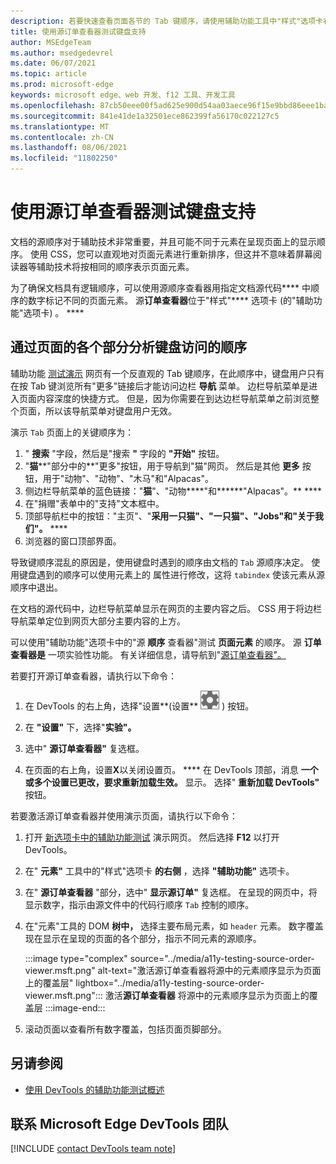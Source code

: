 ```yaml
---
description: 若要快速查看页面各节的 Tab 键顺序，请使用辅助功能工具中"样式"选项卡右边的"源顺序查看器"。
title: 使用源订单查看器测试键盘支持
author: MSEdgeTeam
ms.author: msedgedevrel
ms.date: 06/07/2021
ms.topic: article
ms.prod: microsoft-edge
keywords: microsoft edge、web 开发、f12 工具、开发工具
ms.openlocfilehash: 87cb50eee00f5ad625e900d54aa03aece96f15e9bbd86eee1bad28b485f49374
ms.sourcegitcommit: 841e41de1a32501ece862399fa56170c022127c5
ms.translationtype: MT
ms.contentlocale: zh-CN
ms.lasthandoff: 08/06/2021
ms.locfileid: "11802250"
---
```

# <a name="test-keyboard-support-using-the-source-order-viewer"></a>使用源订单查看器测试键盘支持

文档的源顺序对于辅助技术非常重要，并且可能不同于元素在呈现页面上的显示顺序。  使用 CSS，您可以直观地对页面元素进行重新排序，但这并不意味着屏幕阅读器等辅助技术将按相同的顺序表示页面元素。  

为了确保文档具有逻辑顺序，可以使用源顺序查看器用指定文档源代码**** 中顺序的数字标记不同的页面元素。  源**订单查看器**位于"样式"**** 选项卡 (的"辅助功能"选项卡) 。 ****


## <a name="analyzing-the-order-of-keyboard-access-through-sections-of-the-page"></a>通过页面的各个部分分析键盘访问的顺序

辅助功能 [测试演示][DevToolsA11yErrorsDemopage] 网页有一个反直观的 Tab 键顺序，在此顺序中，键盘用户只有在按 Tab 键浏览所有"更多"链接后才能访问边栏 **导航** 菜单。  边栏导航菜单是进入页面内容深度的快捷方式。  但是，因为你需要在到达边栏导航菜单之前浏览整个页面，所以该导航菜单对键盘用户无效。

演示 `Tab` 页面上的关键顺序为：
1. " **搜索** "字段，然后是"搜索 **"** 字段的 **"开始"** 按钮。
1. "**猫****"部分中的**"更多"按钮，用于导航到"猫"网页。  然后是其他 **更多** 按钮，用于"动物"、"动物"、"木马"和"Alpacas"。
1. 侧边栏导航菜单的蓝色链接："**猫**"、"动物****"和******"Alpacas"。** ****
1. 在"捐赠"表单中的"支持"文本框中。
1. 顶部导航栏中的按钮："主页"、"******采用一**只猫"、"一只猫"、"Jobs"和"关于******我们"。** ****
1. 浏览器的窗口顶部界面。

导致键顺序混乱的原因是，使用键盘时遇到的顺序由文档的 `Tab` 源顺序决定。  使用键盘遇到的顺序可以使用元素上的 属性进行修改，这将 `tabindex` 使该元素从源顺序中退出。

在文档的源代码中，边栏导航菜单显示在网页的主要内容之后。  CSS 用于将边栏导航菜单定位到网页大部分主要内容的上方。 

可以使用"辅助功能"选项卡中的"源 **顺序** 查看器"测试 **页面元素** 的顺序。 源 **订单查看器是** 一项实验性功能。 有关详细信息，请导航到"[源订单查看器"。](../experimental-features/index.md#source-order-viewer)


若要打开源订单查看器，请执行以下命令：

1.  在 DevTools 的右上角，选择"设置**\(设置** ![ ](../media/settings-button-icon.msft.png) \) 按钮。  

1.  在 **"设置"** 下，选择"**实验"。**  

1.  选中" **源订单查看器"** 复选框。

1.  在页面的右上角，设置**X**以关闭设置页。 ****  在 DevTools 顶部，消息 **一个或多个设置已更改，要求重新加载生效。** 显示。  选择" **重新加载 DevTools"** 按钮。



若要激活源订单查看器并使用演示页面，请执行以下命令：

1.  打开 [新选项卡中的辅助功能测试][DevToolsA11yErrorsDemopage] 演示网页。 然后选择 **F12** 以打开 DevTools。

1.  在" **元素"** 工具中的"样式"选项卡 **的右侧** ，选择 **"辅助功能"** 选项卡。

1.  在" **源订单查看器** "部分，选中" **显示源订单"** 复选框。  在呈现的网页中，将显示数字，指示由源文件中的代码行顺序 `Tab` 控制的顺序。

1.  在"元素"工具的 DOM **树中，** 选择主要布局元素，如 `header` 元素。  数字覆盖现在显示在呈现的页面的各个部分，指示不同元素的源顺序。 

    :::image type="complex" source="../media/a11y-testing-source-order-viewer.msft.png" alt-text="激活源订单查看器将源中的元素顺序显示为页面上的覆盖层" lightbox="../media/a11y-testing-source-order-viewer.msft.png":::
        激活**源订单查看器** 将源中的元素顺序显示为页面上的覆盖层
    :::image-end:::
    
1.  滚动页面以查看所有数字覆盖，包括页面页脚部分。


## <a name="see-also"></a>另请参阅

*  [使用 DevTools 的辅助功能测试概述](accessibility-testing-in-devtools.md)


## <a name="getting-in-touch-with-the-microsoft-edge-devtools-team"></a>联系 Microsoft Edge DevTools 团队  

[!INCLUDE [contact DevTools team note](../includes/contact-devtools-team-note.md)]  


<!-- links -->
[DevToolsA11yErrorsDemopage]: https://microsoftedge.github.io/DevToolsSamples/a11y-testing/page-with-errors.html "辅助功能测试演示网页|GitHub"
